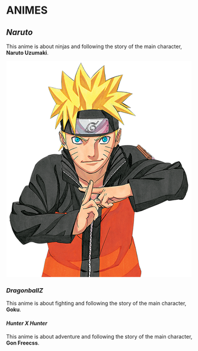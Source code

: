 # ANIMES

## _Naruto_
This anime is about ninjas and following the story of the main character, **Naruto Uzumaki**.

![Naruto](naruto.png)


### _DragonballZ_
This anime is about fighting and following the story of the main character, **Goku**.


#### _Hunter X Hunter_
This anime is about adventure and following the story of the main character, **Gon Freecss**.
